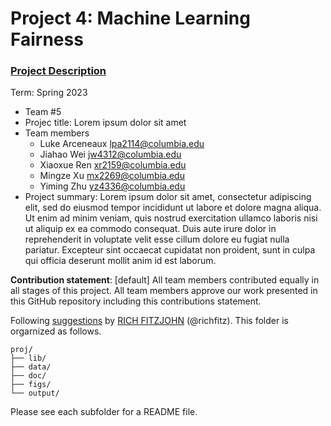 # Project 4: Machine Learning Fairness

### [Project Description](doc/project4_desc.md)

Term: Spring 2023

+ Team #5
+ Projec title: Lorem ipsum dolor sit amet
+ Team members
	+ Luke Arceneaux	lpa2114@columbia.edu
	+ Jiahao Wei	jw4312@columbia.edu
	+ Xiaoxue Ren	xr2159@columbia.edu
	+ Mingze Xu	mx2269@columbia.edu
	+ Yiming Zhu	yz4336@columbia.edu
+ Project summary: Lorem ipsum dolor sit amet, consectetur adipiscing elit, sed do eiusmod tempor incididunt ut labore et dolore magna aliqua. Ut enim ad minim veniam, quis nostrud exercitation ullamco laboris nisi ut aliquip ex ea commodo consequat. Duis aute irure dolor in reprehenderit in voluptate velit esse cillum dolore eu fugiat nulla pariatur. Excepteur sint occaecat cupidatat non proident, sunt in culpa qui officia deserunt mollit anim id est laborum.
	

**Contribution statement**: [default] All team members contributed equally in all stages of this project. All team members approve our work presented in this GitHub repository including this contributions statement. 

Following [suggestions](http://nicercode.github.io/blog/2013-04-05-projects/) by [RICH FITZJOHN](http://nicercode.github.io/about/#Team) (@richfitz). This folder is orgarnized as follows.

```
proj/
├── lib/
├── data/
├── doc/
├── figs/
└── output/
```

Please see each subfolder for a README file.
